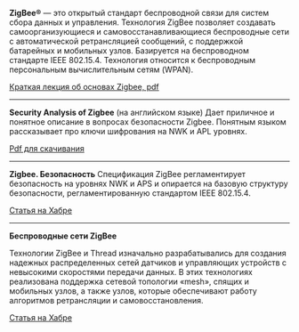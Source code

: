 **ZigBee®** — это открытый стандарт беспроводной связи для систем сбора данных и управления. Технология ZigBee позволяет создавать самоорганизующиеся и самовосстанавливающиеся беспроводные сети с автоматической ретрансляцией сообщений, с поддержкой батарейных и мобильных узлов. Базируется на беспроводном стандарте IEEE 802.15.4. Технология относится к беспроводным персональным вычислительным сетям (WPAN).

[Краткая лекция об основах Zigbee, pdf](docs/assets/files/bspd_lec_06_zigbee.pdf)

---

**Security Analysis of Zigbee** (на английском языке)
Дает приличное и понятное описание в вопросах безопасности Zigbee. Понятным языком рассказывает про ключи шифрования на NWK и APL уровнях.

[Pdf для скачивания](docs/assets/files/Security_Analysis_Zigbee.pdf)

---

**Zigbee. Безопасность**
Спецификация ZigBee регламентирует безопасность на уровнях NWK и APS и опирается на базовую структуру безопасности, регламентированную стандартом IEEE 802.15.4.

[Статья на Хабре](https://habr.com/ru/post/158355/)

---

**Беспроводные сети ZigBee**

Технологии ZigBee и Thread изначально разрабатывались для создания надежных распределенных сетей датчиков и управляющих устройств с невысокими скоростями передачи данных. В этих технологиях реализована поддержка сетевой топологии «mesh», спящих и мобильных узлов, а также узлов, которые обеспечивают работу алгоритмов ретрансляции и самовосстановления.

[Статья на Хабре](https://habr.com/ru/company/efo/blog/281048/)